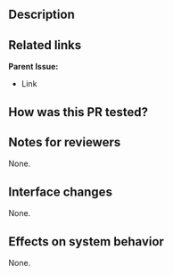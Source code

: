 ## Description

## Related links

**Parent Issue:**

- Link

<!-- ⬇️🟢
**Private Links:**
- [CompanyName internal link]()
⬆️🟢 -->

## How was this PR tested?

## Notes for reviewers

None.

## Interface changes

None.

<!-- ⬇️🔴

### Topic changes

#### Additions and removals

| Change type   | Topic Type      | Topic Name    | Message Type        | Description       |
|:--------------|:----------------|:--------------|:--------------------|:------------------|
| Added/Removed | Pub/Sub/Srv/Cli | `/topic_name` | `std_msgs/String`   | Topic description |

#### Modifications

| Version | Topic Type      | Topic Name        | Message Type        | Description       |
|:--------|:----------------|:------------------|:--------------------|:------------------|
| Old     | Pub/Sub/Srv/Cli | `/old_topic_name` | `sensor_msgs/Image` | Topic description |
| New     | Pub/Sub/Srv/Cli | `/new_topic_name` | `sensor_msgs/Image` | Topic description |

### ROS Parameter Changes

#### Additions and removals

| Change type   | Parameter Name | Type     | Default Value | Description       |
|:--------------|:---------------|:---------|:--------------|:------------------|
| Added/Removed | `param_name`   | `double` | `1.0`         | Param description |

#### Modifications

| Version | Parameter Name   | Type     | Default Value | Description       |
|:--------|:-----------------|:---------|:--------------|:------------------|
| Old     | `old_param_name` | `double` | `1.0`         | Param description |
| New     | `new_param_name` | `double` | `1.0`         | Param description |

🔴⬆️ -->

## Effects on system behavior

None.
